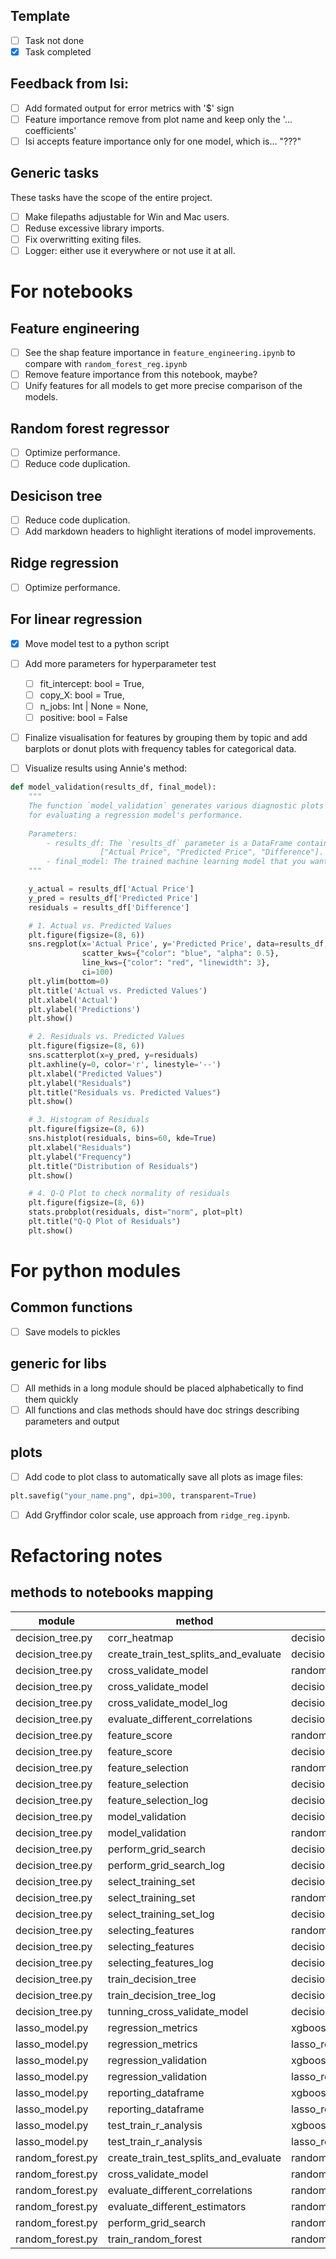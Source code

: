## Template
- [ ] Task not done
- [x] Task completed

## Feedback from Isi:
- [ ] Add formated output for error metrics with '$' sign
- [ ] Feature importance remove from plot name and keep only the '... coefficients'
- [ ] Isi accepts feature importance only for one model, which is... "???"

## Generic tasks

These tasks have the scope of the entire project.

- [ ] Make filepaths adjustable for Win and Mac users.
- [ ] Reduse excessive library imports.
- [ ] Fix overwritting exiting files.
- [ ] Logger: either use it everywhere or not use it at all.

# For notebooks

## Feature engineering
- [ ] See the shap feature importance in `feature_engineering.ipynb` to compare with `random_forest_reg.ipynb`
- [ ] Remove feature importance from this notebook, maybe?
- [ ] Unify features for all models to get more precise comparison of the models.

## Random forest regressor
- [ ] Optimize performance.
- [ ] Reduce code duplication.

## Desicison tree
- [ ] Reduce code duplication.
- [ ] Add markdown headers to highlight iterations of model improvements.

## Ridge regression
- [ ] Optimize performance.

## For linear regression

- [x] Move model test to a python script

- [ ] Add more parameters for  hyperparameter test
  - [ ] fit_intercept: bool = True,
  - [ ] copy_X: bool = True,
  - [ ] n_jobs: Int | None = None,
  - [ ] positive: bool = False

- [ ] Finalize visualisation for features by grouping them by topic and add barplots or donut plots with frequency tables for categorical data.

- [ ] Visualize results using Annie's method:

```python 
def model_validation(results_df, final_model):
    """
    The function `model_validation` generates various diagnostic plots and learning/validation curves
    for evaluating a regression model's performance.
    
    Parameters:
        - results_df: The `results_df` parameter is a DataFrame containing the following columns: 
                    ["Actual Price", "Predicted Price", "Difference"]. 
        - final_model: The trained machine learning model that you want to evaluate and validate. 
    """

    y_actual = results_df['Actual Price']  
    y_pred = results_df['Predicted Price']
    residuals = results_df['Difference']

    # 1. Actual vs. Predicted Values
    plt.figure(figsize=(8, 6))
    sns.regplot(x='Actual Price', y='Predicted Price', data=results_df,
                scatter_kws={"color": "blue", "alpha": 0.5},
                line_kws={"color": "red", "linewidth": 3},
                ci=100)
    plt.ylim(bottom=0)
    plt.title('Actual vs. Predicted Values')
    plt.xlabel('Actual')
    plt.ylabel('Predictions')
    plt.show()

    # 2. Residuals vs. Predicted Values
    plt.figure(figsize=(8, 6))
    sns.scatterplot(x=y_pred, y=residuals)
    plt.axhline(y=0, color='r', linestyle='--')
    plt.xlabel("Predicted Values")
    plt.ylabel("Residuals")
    plt.title("Residuals vs. Predicted Values")
    plt.show()

    # 3. Histogram of Residuals
    plt.figure(figsize=(8, 6))
    sns.histplot(residuals, bins=60, kde=True)
    plt.xlabel("Residuals")
    plt.ylabel("Frequency")
    plt.title("Distribution of Residuals")
    plt.show()

    # 4. Q-Q Plot to check normality of residuals
    plt.figure(figsize=(8, 6))
    stats.probplot(residuals, dist="norm", plot=plt)
    plt.title("Q-Q Plot of Residuals")
    plt.show()

```

# For python modules

## Common functions
- [ ] Save models to pickles

## generic for libs
- [ ] All methids in a long module should be placed alphabetically to find them quickly
- [ ] All functions and clas methods should have doc strings describing parameters and output

## plots
- [ ] Add code to plot class to automatically save all plots as image files:
```python
plt.savefig("your_name.png", dpi=300, transparent=True)
```
- [ ] Add Gryffindor color scale, use approach from `ridge_reg.ipynb`.



# Refactoring notes

## methods to notebooks mapping

module | method | notebook | remarks
--- | --- | --- | ---
decision_tree.py | corr_heatmap | decision_tree.ipynb | TBD
decision_tree.py | create_train_test_splits_and_evaluate | decision_tree.ipynb | TBD
decision_tree.py | cross_validate_model | random_forest_reg.ipynb | TBD
decision_tree.py | cross_validate_model | decision_tree.ipynb | TBD
decision_tree.py | cross_validate_model_log | decision_tree.ipynb | TBD
decision_tree.py | evaluate_different_correlations | decision_tree.ipynb | TBD
decision_tree.py | feature_score | random_forest_reg.ipynb | TBD
decision_tree.py | feature_score | decision_tree.ipynb | TBD
decision_tree.py | feature_selection | random_forest_reg.ipynb | TBD
decision_tree.py | feature_selection | decision_tree.ipynb | TBD
decision_tree.py | feature_selection_log | decision_tree.ipynb | TBD
decision_tree.py | model_validation | decision_tree.ipynb | TBD
decision_tree.py | model_validation | random_forest_reg.ipynb | TBD
decision_tree.py | perform_grid_search | decision_tree.ipynb | TBD
decision_tree.py | perform_grid_search_log | decision_tree.ipynb | TBD
decision_tree.py | select_training_set | decision_tree.ipynb | TBD
decision_tree.py | select_training_set | random_forest_reg.ipynb | TBD
decision_tree.py | select_training_set_log | decision_tree.ipynb | TBD
decision_tree.py | selecting_features | random_forest_reg.ipynb | TBD
decision_tree.py | selecting_features | decision_tree.ipynb | TBD
decision_tree.py | selecting_features_log | decision_tree.ipynb | TBD
decision_tree.py | train_decision_tree | decision_tree.ipynb | TBD
decision_tree.py | train_decision_tree_log | decision_tree.ipynb | TBD
decision_tree.py | tunning_cross_validate_model | decision_tree.ipynb | TBD
lasso_model.py | regression_metrics | xgboost_reg.ipynb | TBD
lasso_model.py | regression_metrics | lasso_reg.ipynb | TBD
lasso_model.py | regression_validation | xgboost_reg.ipynb | TBD
lasso_model.py | regression_validation | lasso_reg.ipynb | TBD
lasso_model.py | reporting_dataframe | xgboost_reg.ipynb | TBD
lasso_model.py | reporting_dataframe | lasso_reg.ipynb | TBD
lasso_model.py | test_train_r_analysis | xgboost_reg.ipynb | TBD
lasso_model.py | test_train_r_analysis | lasso_reg.ipynb | TBD
random_forest.py | create_train_test_splits_and_evaluate | random_forest_reg.ipynb | TBD
random_forest.py | cross_validate_model | random_forest_reg.ipynb | TBD
random_forest.py | evaluate_different_correlations | random_forest_reg.ipynb | TBD
random_forest.py | evaluate_different_estimators | random_forest_reg.ipynb | TBD
random_forest.py | perform_grid_search | random_forest_reg.ipynb | TBD
random_forest.py | train_random_forest | random_forest_reg.ipynb | TBD

  